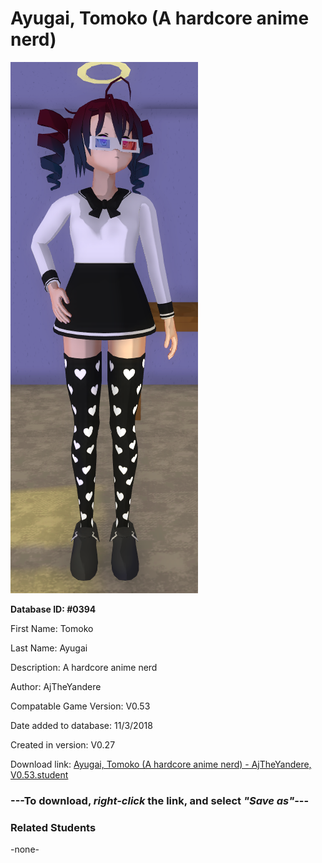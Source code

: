 # Ayugai, Tomoko (A hardcore anime nerd)

<img src="../../Files/Images/Ayugai, Tomoko (A hardcore anime nerd).png" title="Ayugai, Tomoko (A hardcore anime nerd) - AjTheYandere, V0.53">

**Database ID: #0394**

First Name: Tomoko

Last Name: Ayugai

Description: A hardcore anime nerd

Author: AjTheYandere

Compatable Game Version: V0.53

Date added to database: 11/3/2018

Created in version: V0.27

Download link: <a href="https://raw.githubusercontent.com/Arbiter1223/Daigaku-Gurashi-Custom-Students/master/Files/Student%20Files/Ayugai%2C%20Tomoko%20(A%20hardcore%20anime%20nerd)%20-%20AjTheYandere%2C%20V0.53.student">Ayugai, Tomoko (A hardcore anime nerd) - AjTheYandere, V0.53.student</a>

### ---**To download, _right-click_ the link, and select _"Save as"_**---

### Related Students

-none-
